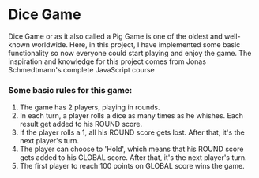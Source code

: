
# Dice Game 

Dice Game or as it also called a Pig Game is one of the oldest and well-known worldwide. Here, in this project, I have implemented some basic functionality so now everyone could start playing and enjoy the game. The inspiration and knowledge for this project comes from Jonas Schmedtmann's complete JavaScript course

### Some basic rules for this game:
1. The game has 2 players, playing in rounds.
2. In each turn, a player rolls a dice as many times as he whishes. Each result get added to his ROUND score.
3. If the player rolls a 1, all his ROUND score gets lost. After that, it's the next player's turn.
4. The player can choose to 'Hold', which means that his ROUND score gets added to his GLOBAL score. After that, it's the next player's turn.
5. The first player to reach 100 points on GLOBAL score wins the game.

